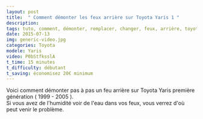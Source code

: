```yaml
---
layout: post
title:  " Comment démonter les feux arrière sur Toyota Yaris 1 "
description: 
tags: tuto, comment, démonter, remplacer, changer, feux, arrière, toyota, yaris, 1
date: 2015-07-13 
img: generic-video.jpg
categories: Toyota	
modele: Yaris
video: P0bStfksslA
t_time: 15 minutes
t_difficulty: débutant
t_saving: économisez 20€ minimum
---
```

Voici comment démonter pas à pas un feu arrière sur Toyota Yaris première génération ( 1999 - 2005 ).  
Si vous avez de l'humidité voir de l'eau dans vos feux, vous verrez d'où peut venir le problème.